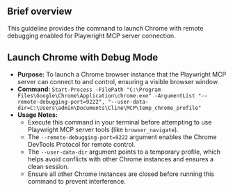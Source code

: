 ## Brief overview
This guideline provides the command to launch Chrome with remote debugging enabled for Playwright MCP server connection.

## Launch Chrome with Debug Mode
-   **Purpose:** To launch a Chrome browser instance that the Playwright MCP server can connect to and control, ensuring a visible browser window.
-   **Command:**
    `Start-Process -FilePath "C:\Program Files\Google\Chrome\Application\chrome.exe" -ArgumentList "--remote-debugging-port=9222", "--user-data-dir=C:\Users\admin\Documents\Cline\MCP\temp_chrome_profile"`
-   **Usage Notes:**
    -   Execute this command in your terminal before attempting to use Playwright MCP server tools (like `browser_navigate`).
    -   The `--remote-debugging-port=9222` argument enables the Chrome DevTools Protocol for remote control.
    -   The `--user-data-dir` argument points to a temporary profile, which helps avoid conflicts with other Chrome instances and ensures a clean session.
    -   Ensure all other Chrome instances are closed before running this command to prevent interference.
